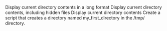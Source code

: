 Display current directory contents in a long format
Display current directory contents, including hidden files
Display current directory contents
Create a script that creates a directory named my_first_directory in the /tmp/ directory.
